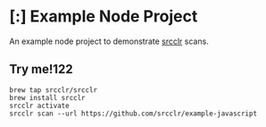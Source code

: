 # [:] Example Node Project

An example node project to demonstrate [srcclr](https://www.srcclr.com) scans.

## Try me!122

```
brew tap srcclr/srcclr
brew install srcclr
srcclr activate
srcclr scan --url https://github.com/srcclr/example-javascript
```
